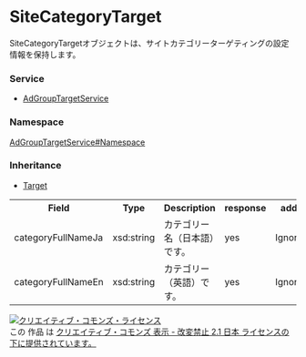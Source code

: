 # SiteCategoryTarget
SiteCategoryTargetオブジェクトは、サイトカテゴリーターゲティングの設定情報を保持します。

### Service
+ [AdGroupTargetService](../../services/AdGroupTargetService.md)

### Namespace
[AdGroupTargetService#Namespace](../../services/AdGroupTargetService.md#namespace)

### Inheritance
+ [Target](./Target.md)

<table>
 <tr>
  <th>Field</th>
  <th>Type</th>
  <th>Description</th>
  <th>response</th>
  <th>add</th>
  <th>set</th>
  <th>remove</th>
  <th>replace</th>
 </tr>
 <tr>
  <td>categoryFullNameJa</td>
  <td>xsd:string</td>
  <td>カテゴリー名（日本語）です。</td>
  <td>yes</td>
  <td>Ignore</td>
  <td>Ignore</td>
  <td>Ignore</td>
  <td>Ignore</td>
 </tr>
 <tr>
  <td>categoryFullNameEn</td>
  <td>xsd:string</td>
  <td>カテゴリー（英語）です。</td>
  <td>yes</td>
  <td>Ignore</td>
  <td>Ignore</td>
  <td>Ignore</td>
  <td>Ignore</td>
 </tr>
 </table>

<a rel="license" href="http://creativecommons.org/licenses/by-nd/2.1/jp/"><img alt="クリエイティブ・コモンズ・ライセンス" style="border-width:0" src="https://i.creativecommons.org/l/by-nd/2.1/jp/88x31.png" /></a><br />この 作品 は <a rel="license" href="http://creativecommons.org/licenses/by-nd/2.1/jp/">クリエイティブ・コモンズ 表示 - 改変禁止 2.1 日本 ライセンスの下に提供されています。</a>
